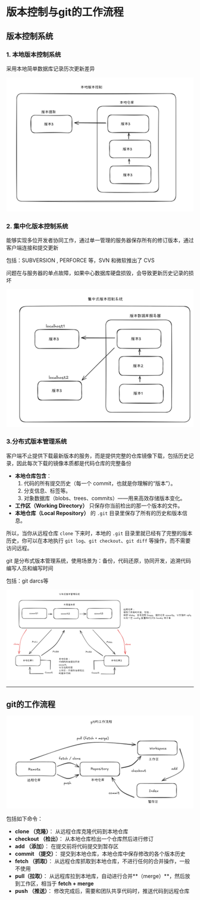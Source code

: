 # 版本控制与git的工作流程

## 版本控制系统

### 1. 本地版本控制系统

采用本地简单数据库记录历次更新差异

<img src="./assets/image-20250901212820354.png" alt="image-20250901212820354" style="zoom: 50%;" />

### 2. 集中化版本控制系统

能够实现多位开发者协同工作，通过单一管理的服务器保存所有的修订版本，通过客户端连接和提交更新

包括：SUBVERSION , PERFORCE 等，SVN 和微软推出了 CVS

问题在与服务器的单点故障，如果中心数据库硬盘损毁，会导致更新历史记录的损坏

<img src="./assets/image-20250901213525367.png" alt="image-20250901213525367" style="zoom:67%;" />



### 3.分布式版本管理系统

客户端不止提供下载最新版本的服务，而是提供完整的仓库镜像下载，包括历史记录，因此每次下载的镜像本质都是代码仓库的完整备份

- **本地仓库包含**：
	1. 代码的所有提交历史（每一个 commit，也就是你理解的“版本”）。
	2. 分支信息、标签等。
	3. 对象数据库（blobs、trees、commits）——用来高效存储版本变化。
- **工作区（Working Directory）** 只保存你当前检出的那一个版本的文件。
- **本地仓库（Local Repository）** 的 `.git` 目录里保存了所有的历史和版本信息。

所以，当你从远程仓库 `clone` 下来时，本地的 `.git` 目录里就已经有了完整的版本历史，你可以在本地执行 `git log`、`git checkout`、`git diff` 等操作，而不需要访问远程。

git 是分布式版本管理系统，使用场景为：备份，代码还原，协同开发，追溯代码编写人员和编写时间

包括：git darcs等

<img src="./assets/image-20250904103523626.png" alt="image-20250904103523626" style="zoom:80%;" />

---

## git的工作流程

<img src="./assets/image-20250904112042574.png" alt="image-20250904112042574" style="zoom:80%;" />

包括如下命令：

- **clone （克隆）**： 从远程仓库克隆代码到本地仓库
- **checkout （检出）**： 从本地仓库检出一个仓库然后进行修订
- **add （添加）**： 在提交前将代码提交到暂存区
- **commit （提交）**： 提交到本地仓库，本地仓库中保存修改的各个版本历史
- **fetch （抓取）**： 从远程仓库抓取到本地仓库，不进行任何的合并操作，一般不使用
- **pull（拉取）**： 从远程库拉到本地库，自动进行合并**（merge）**，然后放到工作区，相当于 **fetch + merge**
- **push （推送）**： 修改完成后，需要和团队共享代码时，推送代码到远程仓库